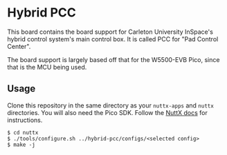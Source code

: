 # Hybrid PCC

This board contains the board support for Carleton University InSpace's hybrid control system's main control box. It is
called PCC for "Pad Control Center".

The board support is largely based off that for the W5500-EVB Pico, since that is the MCU being used.

## Usage

Clone this repository in the same directory as your `nuttx-apps` and `nuttx` directories. You will also need the Pico
SDK. Follow the [NuttX docs](https://nuttx.apache.org/docs/latest/platforms/arm/rp2040/index.html) for instructions.

```console
$ cd nuttx
$ ./tools/configure.sh ../hybrid-pcc/configs/<selected config>
$ make -j
```

